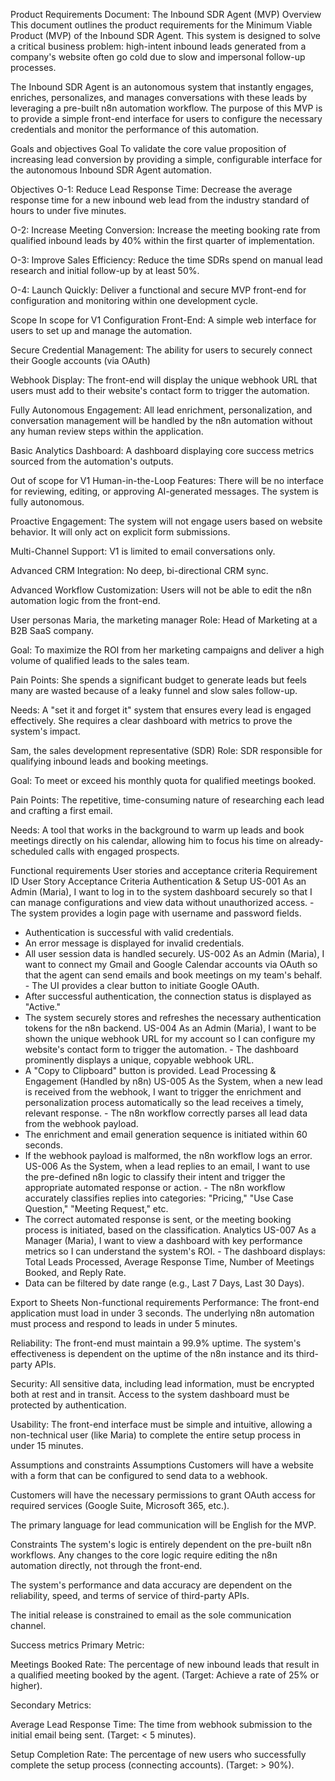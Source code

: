 Product Requirements Document: The Inbound SDR Agent (MVP)
Overview
This document outlines the product requirements for the Minimum Viable Product (MVP) of the Inbound SDR Agent. This system is designed to solve a critical business problem: high-intent inbound leads generated from a company's website often go cold due to slow and impersonal follow-up processes.

The Inbound SDR Agent is an autonomous system that instantly engages, enriches, personalizes, and manages conversations with these leads by leveraging a pre-built n8n automation workflow. The purpose of this MVP is to provide a simple front-end interface for users to configure the necessary credentials and monitor the performance of this automation.

Goals and objectives
Goal
To validate the core value proposition of increasing lead conversion by providing a simple, configurable interface for the autonomous Inbound SDR Agent automation.

Objectives
O-1: Reduce Lead Response Time: Decrease the average response time for a new inbound web lead from the industry standard of hours to under five minutes.

O-2: Increase Meeting Conversion: Increase the meeting booking rate from qualified inbound leads by 40% within the first quarter of implementation.

O-3: Improve Sales Efficiency: Reduce the time SDRs spend on manual lead research and initial follow-up by at least 50%.

O-4: Launch Quickly: Deliver a functional and secure MVP front-end for configuration and monitoring within one development cycle.

Scope
In scope for V1
Configuration Front-End: A simple web interface for users to set up and manage the automation.

Secure Credential Management: The ability for users to securely connect their Google accounts (via OAuth)

Webhook Display: The front-end will display the unique webhook URL that users must add to their website's contact form to trigger the automation.

Fully Autonomous Engagement: All lead enrichment, personalization, and conversation management will be handled by the n8n automation without any human review steps within the application.

Basic Analytics Dashboard: A dashboard displaying core success metrics sourced from the automation's outputs.

Out of scope for V1
Human-in-the-Loop Features: There will be no interface for reviewing, editing, or approving AI-generated messages. The system is fully autonomous.

Proactive Engagement: The system will not engage users based on website behavior. It will only act on explicit form submissions.

Multi-Channel Support: V1 is limited to email conversations only.

Advanced CRM Integration: No deep, bi-directional CRM sync.

Advanced Workflow Customization: Users will not be able to edit the n8n automation logic from the front-end.

User personas
Maria, the marketing manager
Role: Head of Marketing at a B2B SaaS company.

Goal: To maximize the ROI from her marketing campaigns and deliver a high volume of qualified leads to the sales team.

Pain Points: She spends a significant budget to generate leads but feels many are wasted because of a leaky funnel and slow sales follow-up.

Needs: A "set it and forget it" system that ensures every lead is engaged effectively. She requires a clear dashboard with metrics to prove the system's impact.

Sam, the sales development representative (SDR)
Role: SDR responsible for qualifying inbound leads and booking meetings.

Goal: To meet or exceed his monthly quota for qualified meetings booked.

Pain Points: The repetitive, time-consuming nature of researching each lead and crafting a first email.

Needs: A tool that works in the background to warm up leads and book meetings directly on his calendar, allowing him to focus his time on already-scheduled calls with engaged prospects.

Functional requirements
User stories and acceptance criteria
Requirement ID User Story Acceptance Criteria
Authentication & Setup
US-001 As an Admin (Maria), I want to log in to the system dashboard securely so that I can manage configurations and view data without unauthorized access. - The system provides a login page with username and password fields.

- Authentication is successful with valid credentials.
- An error message is displayed for invalid credentials.
- All user session data is handled securely.
  US-002 As an Admin (Maria), I want to connect my Gmail and Google Calendar accounts via OAuth so that the agent can send emails and book meetings on my team's behalf. - The UI provides a clear button to initiate Google OAuth.
- After successful authentication, the connection status is displayed as "Active."
- The system securely stores and refreshes the necessary authentication tokens for the n8n backend.
  US-004 As an Admin (Maria), I want to be shown the unique webhook URL for my account so I can configure my website's contact form to trigger the automation. - The dashboard prominently displays a unique, copyable webhook URL.
- A "Copy to Clipboard" button is provided.
  Lead Processing & Engagement (Handled by n8n)
  US-005 As the System, when a new lead is received from the webhook, I want to trigger the enrichment and personalization process automatically so the lead receives a timely, relevant response. - The n8n workflow correctly parses all lead data from the webhook payload.
- The enrichment and email generation sequence is initiated within 60 seconds.
- If the webhook payload is malformed, the n8n workflow logs an error.
  US-006 As the System, when a lead replies to an email, I want to use the pre-defined n8n logic to classify their intent and trigger the appropriate automated response or action. - The n8n workflow accurately classifies replies into categories: "Pricing," "Use Case Question," "Meeting Request," etc.
- The correct automated response is sent, or the meeting booking process is initiated, based on the classification.
  Analytics
  US-007 As a Manager (Maria), I want to view a dashboard with key performance metrics so I can understand the system's ROI. - The dashboard displays: Total Leads Processed, Average Response Time, Number of Meetings Booked, and Reply Rate.
- Data can be filtered by date range (e.g., Last 7 Days, Last 30 Days).

Export to Sheets
Non-functional requirements
Performance: The front-end application must load in under 3 seconds. The underlying n8n automation must process and respond to leads in under 5 minutes.

Reliability: The front-end must maintain a 99.9% uptime. The system's effectiveness is dependent on the uptime of the n8n instance and its third-party APIs.

Security: All sensitive data, including lead information, must be encrypted both at rest and in transit. Access to the system dashboard must be protected by authentication.

Usability: The front-end interface must be simple and intuitive, allowing a non-technical user (like Maria) to complete the entire setup process in under 15 minutes.

Assumptions and constraints
Assumptions
Customers will have a website with a form that can be configured to send data to a webhook.

Customers will have the necessary permissions to grant OAuth access for required services (Google Suite, Microsoft 365, etc.).

The primary language for lead communication will be English for the MVP.

Constraints
The system's logic is entirely dependent on the pre-built n8n workflows. Any changes to the core logic require editing the n8n automation directly, not through the front-end.

The system's performance and data accuracy are dependent on the reliability, speed, and terms of service of third-party APIs.

The initial release is constrained to email as the sole communication channel.

Success metrics
Primary Metric:

Meetings Booked Rate: The percentage of new inbound leads that result in a qualified meeting booked by the agent. (Target: Achieve a rate of 25% or higher).

Secondary Metrics:

Average Lead Response Time: The time from webhook submission to the initial email being sent. (Target: < 5 minutes).

Setup Completion Rate: The percentage of new users who successfully complete the setup process (connecting accounts). (Target: > 90%).
